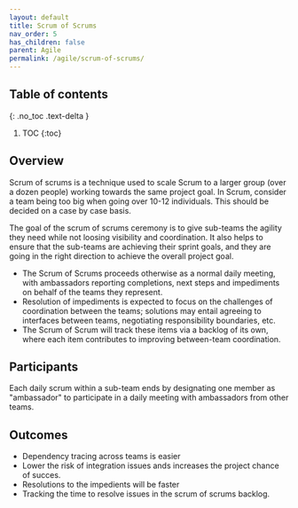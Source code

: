 ```yaml
---
layout: default
title: Scrum of Scrums
nav_order: 5
has_children: false
parent: Agile
permalink: /agile/scrum-of-scrums/
---
```

## Table of contents
{: .no_toc .text-delta }

1. TOC
{:toc}

## Overview

Scrum of scrums is a technique used to scale Scrum to a larger group (over a dozen people) working towards the same project goal. In Scrum, consider a team being too big when going over 10-12 individuals. This should be decided on a case by case basis. 

The goal of the scrum of scrums ceremony is to give sub-teams the agility they need while not loosing visibility and coordination. It also helps to ensure that the sub-teams are achieving their sprint goals, and they are going in the right direction to achieve the overall project goal.


- The Scrum of Scrums proceeds otherwise as a normal daily meeting, with ambassadors reporting completions, next steps and impediments on behalf of the teams they represent. 
- Resolution of impediments is expected to focus on the challenges of coordination between the teams; solutions may entail agreeing to interfaces between teams, negotiating responsibility boundaries, etc.
- The Scrum of Scrum will track these items via a backlog of its own, where each item
contributes to improving between-team coordination.

## Participants
Each daily scrum within a sub-team ends by designating one member as "ambassador" to participate in a daily meeting with ambassadors from other teams.

## Outcomes
- Dependency tracing across teams is easier
- Lower the risk of integration issues ands increases the project chance of succes.
- Resolutions to the impedients will be faster
- Tracking the time to resolve issues in the scrum of scrums backlog. 
